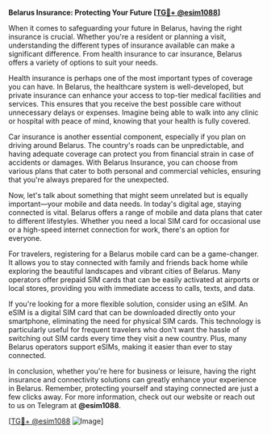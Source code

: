 **Belarus Insurance: Protecting Your Future [[TG💪+ @esim1088](https://t.me/s/esim1088)]**

When it comes to safeguarding your future in Belarus, having the right insurance is crucial. Whether you're a resident or planning a visit, understanding the different types of insurance available can make a significant difference. From health insurance to car insurance, Belarus offers a variety of options to suit your needs.

Health insurance is perhaps one of the most important types of coverage you can have. In Belarus, the healthcare system is well-developed, but private insurance can enhance your access to top-tier medical facilities and services. This ensures that you receive the best possible care without unnecessary delays or expenses. Imagine being able to walk into any clinic or hospital with peace of mind, knowing that your health is fully covered.

Car insurance is another essential component, especially if you plan on driving around Belarus. The country's roads can be unpredictable, and having adequate coverage can protect you from financial strain in case of accidents or damages. With Belarus Insurance, you can choose from various plans that cater to both personal and commercial vehicles, ensuring that you're always prepared for the unexpected.

Now, let's talk about something that might seem unrelated but is equally important—your mobile and data needs. In today's digital age, staying connected is vital. Belarus offers a range of mobile and data plans that cater to different lifestyles. Whether you need a local SIM card for occasional use or a high-speed internet connection for work, there's an option for everyone.

For travelers, registering for a Belarus mobile card can be a game-changer. It allows you to stay connected with family and friends back home while exploring the beautiful landscapes and vibrant cities of Belarus. Many operators offer prepaid SIM cards that can be easily activated at airports or local stores, providing you with immediate access to calls, texts, and data.

If you're looking for a more flexible solution, consider using an eSIM. An eSIM is a digital SIM card that can be downloaded directly onto your smartphone, eliminating the need for physical SIM cards. This technology is particularly useful for frequent travelers who don't want the hassle of switching out SIM cards every time they visit a new country. Plus, many Belarus operators support eSIMs, making it easier than ever to stay connected.

In conclusion, whether you're here for business or leisure, having the right insurance and connectivity solutions can greatly enhance your experience in Belarus. Remember, protecting yourself and staying connected are just a few clicks away. For more information, check out our website or reach out to us on Telegram at **@esim1088**. 

[[TG💪+ @esim1088](https://t.me/s/esim1088) ![Image](https://i.postimg.cc/Y0z9fWf4/image.png)]